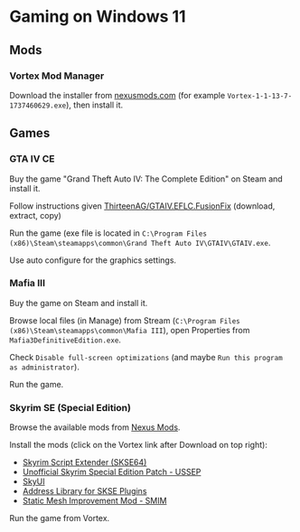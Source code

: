# Gaming on Windows 11

## Mods

### Vortex Mod Manager

Download the installer from [nexusmods.com](https://www.nexusmods.com/about/vortex) (for example `Vortex-1-1-13-7-1737460629.exe`), then install it.

## Games

### GTA IV CE

Buy the game "Grand Theft Auto IV: The Complete Edition" on Steam and install it.

<!--
Go to [GTA IV: CE – Project Reborn](https://steamcommunity.com/sharedfiles/filedetails/?id=3298411479).
Download the file "GTA IV_ CE – Project Reborn.7z" and unzip it.
Copy the contents to `C:\Program Files (x86)\Steam\steamapps\common\Grand Theft Auto IV\GTAIV` (will overwritte some existing files).
-->

Follow instructions given [ThirteenAG/GTAIV.EFLC.FusionFix](https://github.com/ThirteenAG/GTAIV.EFLC.FusionFix) (download, extract, copy)

Run the game (exe file is located in `C:\Program Files (x86)\Steam\steamapps\common\Grand Theft Auto IV\GTAIV\GTAIV.exe`.

Use auto configure for the graphics settings.

### Mafia III

Buy the game on Steam and install it.

Browse local files (in Manage) from Stream (`C:\Program Files (x86)\Steam\steamapps\common\Mafia III`), open Properties from `Mafia3DefinitiveEdition.exe`.

Check `Disable full-screen optimizations` (and maybe `Run this program as administrator`).

Run the game.

### Skyrim SE (Special Edition)

Browse the available mods from [Nexus Mods](https://www.nexusmods.com/games/skyrimspecialedition).

Install the mods (click on the Vortex link after Download on top right):

* [Skyrim Script Extender (SKSE64)](https://www.nexusmods.com/skyrimspecialedition/mods/30379?tab=description)
* [Unofficial Skyrim Special Edition Patch - USSEP](https://www.nexusmods.com/skyrimspecialedition/mods/266)
* [SkyUI](https://www.nexusmods.com/skyrimspecialedition/mods/12604)
* [Address Library for SKSE Plugins](https://www.nexusmods.com/skyrimspecialedition/mods/32444)
* [Static Mesh Improvement Mod - SMIM](https://www.nexusmods.com/skyrimspecialedition/mods/659)

Run the game from Vortex.
